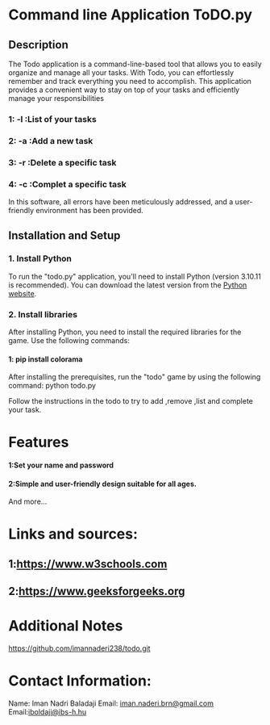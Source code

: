 # Command line Application ToDO.py

## Description

The Todo application is a command-line-based tool that allows you to easily organize and manage all your tasks. With Todo, you can effortlessly remember and track everything you need to accomplish. This application provides a convenient way to stay on top of your tasks and efficiently manage your responsibilities

### 1: -l :List of your tasks
### 2: -a :Add a new task
### 3: -r :Delete a specific task
### 4: -c :Complet a specific task
In this software, all errors have been meticulously addressed, and a user-friendly environment has been provided.

## Installation and Setup

### 1. Install Python

To run the "todo.py" application, you'll need to install Python (version 3.10.11 is recommended). You can download the latest version from the [Python website](https://www.python.org/downloads/).

### 2. Install libraries

After installing Python, you need to install the required libraries for the game. Use the following commands:
#### 1: pip install colorama

After installing the prerequisites, run the "todo" game by using the following command:
python todo.py

Follow the instructions in the todo to try to add ,remove ,list and complete your task.

# Features

#### 1:Set your name and password
#### 2:Simple and user-friendly design suitable for all ages.

And more...

# Links and sources:
  ## 1:https://www.w3schools.com
  ## 2:https://www.geeksforgeeks.org

# Additional Notes

https://github.com/imannaderi238/todo.git

# Contact Information:
Name: Iman Nadri Baladaji
Email: iman.naderi.brn@gmail.com
Email:iboldaji@ibs-h.hu




